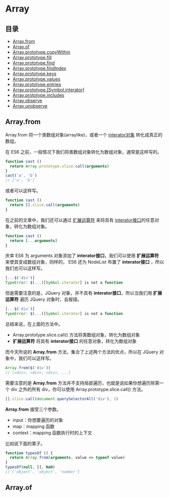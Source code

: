 # Array
## 目录
- [Array.from](#Array.from)
- [Array.of](#Array.of)
- [Array.prototype.copyWithin](#Array.prototype.copyWithin)
- [Array.prototype.fill](#Array.prototype.fill)
- [Array.prototype.find](#Array.prototype.find)
- [Array.prototype.findIndex](#Array.prototype.findIndex)
- [Array.prototype.keys](#Array.prototype.keys)
- [Array.prototype.values](#Array.prototype.values)
- [Array.prototype.entries](#Array.prototype.entries)
- [Array.prototype.[Symbol.interator]](#Array.prototype.[Symbol.interator])
- [Array.prototype.includes](#Array.prototype.includes)
- [Array.observe](#Array.observe)
- [Array.unobserve](#Array.unobserve)
## Array.from
Array.from 将一个类数组对象(arraylike)，或者一个 [interator对象](https://github.com/hnzhangyang/es6/blob/master/Iterators/ch.md) 转化成真正的数组。

在 ES6 之前，一般情况下我们将类数组对象转化为数组对象，通常是这样写的。

``` javaScript
function cast ()
  return Array.prototype.slice.call(arguments)
}
cast('a', 'b')
// ['a', 'b']
```

或者可以这样写。
``` javaScript
function cast ()
  return [].slice.call(arguments)
}
```

在之前的文章中，我们还可以通过 [扩展运算符](https://github.com/hnzhangyang/es6/blob/master/Spread%20Operator%20and%20Rest%20Parameters/ch.md) 来将具有 [interator接口](https://github.com/hnzhangyang/es6/blob/master/Iterators/ch.md)的任意对象，转化为数组对象。
``` javaScript
function cast ()
  return [...arguments]
}
```
庆幸 ES6 为 arguments 对象添加了 **interator接口**，我们可以使用 **扩展运算符** 来使其变成数组对象，同样的， ES6 还为 NodeList 布置了 **interator接口** ，所以我们也可以这样写。
``` javaScript
[...$('div')]
TypeError: $(...)[Symbol.iterator] is not a function
```
但是需要注意的是，JQuery 对象，并不具有 **interator接口**，所以当我们用 **扩展运算符** 遍历 JQuery 对象时，会报错。
``` javaScript
[...$('div')]
TypeError: $(...)[Symbol.iterator] is not a function
```
总结来说，在上面的方法中。
- Array.prototype.slice.call() 方法将类数组对象，转化为数组对象
- **扩展运算符** 将具有 **interator接口** 的任意对象，转化为数组对象

而今天所说的 **Array.from** 方法，集合了上述两个方法的优点，所以在 JQuery 对象中，我们可以这样写。
``` javaScript
Array.from($('div'))
// [<div>, <div>, <div>, ...]
```
需要注意的是 **Array.from** 方法并不支持局部遍历，也就是说如果你想遍历除第一个 div 之外的所有 div，你可以使用 Array.prototype.slice.call() 方法。
``` javaScript
[].slice.call(document.querySelectorAll('div'), 1)
```
**Array.from** 接受三个参数。
- input：你想要遍历的对象
- map：mapping 函数
- context：mapping 函数执行时的上下文

比如说下面的栗子。
``` javaScript
function typesOf () {
  return Array.from(arguments, value => typeof value)
}
typesOf(null, [], NaN)
// ['object', 'object', 'number']
```

## Array.of